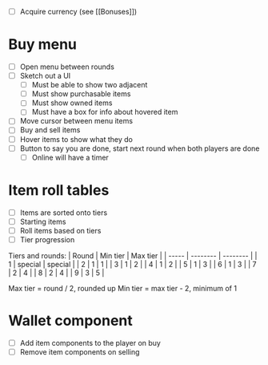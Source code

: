 - [ ] Acquire currency (see [[Bonuses]])

# Buy menu
- [ ] Open menu between rounds
- [ ] Sketch out a UI
	- [ ] Must be able to show two adjacent
	- [ ] Must show purchasable items
	- [ ] Must show owned items
	- [ ] Must have a box for info about hovered item
- [ ] Move cursor between menu items
- [ ] Buy and sell items
- [ ] Hover items to show what they do
- [ ] Button to say you are done, start next round when both players are done
	- [ ] Online will have a timer

# Item roll tables
- [ ] Items are sorted onto tiers
- [ ] Starting items
- [ ] Roll items based on tiers
- [ ] Tier progression

Tiers and rounds:
| Round | Min tier | Max tier |
| ----- | -------- | -------- |
| 1     | special  | special  |
| 2     | 1        | 1        |
| 3     | 1        | 2        |
| 4     | 1        | 2        |
| 5     | 1        | 3        |
| 6     | 1        | 3        |
| 7     | 2        | 4        |
| 8     | 2        | 4        |
| 9     | 3        | 5        | 

Max tier = round / 2, rounded up
Min tier = max tier - 2, minimum of 1

# Wallet component
- [ ] Add item components to the player on buy
- [ ] Remove item components on selling
